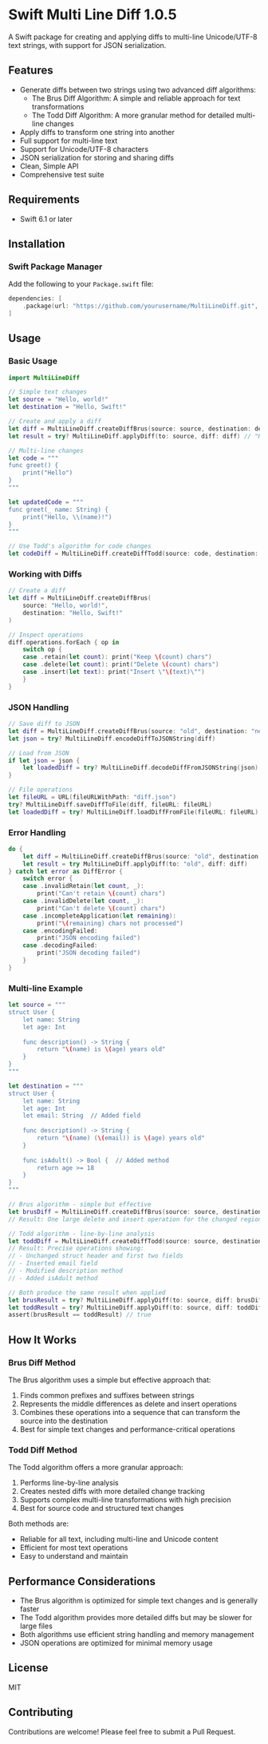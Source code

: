 # Swift Multi Line Diff 1.0.5

A Swift package for creating and applying diffs to multi-line Unicode/UTF-8 text strings, with support for JSON serialization.

## Features

- Generate diffs between two strings using two advanced diff algorithms:
  - The Brus Diff Algorithm: A simple and reliable approach for text transformations
  - The Todd Diff Algorithm: A more granular method for detailed multi-line changes
- Apply diffs to transform one string into another
- Full support for multi-line text
- Support for Unicode/UTF-8 characters
- JSON serialization for storing and sharing diffs
- Clean, Simple API
- Comprehensive test suite

## Requirements

- Swift 6.1 or later

## Installation

### Swift Package Manager

Add the following to your `Package.swift` file:

```swift
dependencies: [
    .package(url: "https://github.com/yourusername/MultiLineDiff.git", from: "1.0.0")
]
```

## Usage

### Basic Usage

```swift
import MultiLineDiff

// Simple text changes
let source = "Hello, world!"
let destination = "Hello, Swift!"

// Create and apply a diff
let diff = MultiLineDiff.createDiffBrus(source: source, destination: destination)
let result = try? MultiLineDiff.applyDiff(to: source, diff: diff) // "Hello, Swift!"

// Multi-line changes
let code = """
func greet() {
    print("Hello")
}
"""

let updatedCode = """
func greet(_ name: String) {
    print("Hello, \\(name)!")
}
"""

// Use Todd's algorithm for code changes
let codeDiff = MultiLineDiff.createDiffTodd(source: code, destination: updatedCode)
```

### Working with Diffs

```swift
// Create a diff
let diff = MultiLineDiff.createDiffBrus(
    source: "Hello, world!",
    destination: "Hello, Swift!"
)

// Inspect operations
diff.operations.forEach { op in
    switch op {
    case .retain(let count): print("Keep \(count) chars")
    case .delete(let count): print("Delete \(count) chars")
    case .insert(let text): print("Insert \"\(text)\"")
    }
}
```

### JSON Handling

```swift
// Save diff to JSON
let diff = MultiLineDiff.createDiffBrus(source: "old", destination: "new")
let json = try? MultiLineDiff.encodeDiffToJSONString(diff)

// Load from JSON
if let json = json {
    let loadedDiff = try? MultiLineDiff.decodeDiffFromJSONString(json)
}

// File operations
let fileURL = URL(fileURLWithPath: "diff.json")
try? MultiLineDiff.saveDiffToFile(diff, fileURL: fileURL)
let loadedDiff = try? MultiLineDiff.loadDiffFromFile(fileURL: fileURL)
```

### Error Handling

```swift
do {
    let diff = MultiLineDiff.createDiffBrus(source: "old", destination: "new")
    let result = try MultiLineDiff.applyDiff(to: "old", diff: diff)
} catch let error as DiffError {
    switch error {
    case .invalidRetain(let count, _):
        print("Can't retain \(count) chars")
    case .invalidDelete(let count, _):
        print("Can't delete \(count) chars")
    case .incompleteApplication(let remaining):
        print("\(remaining) chars not processed")
    case .encodingFailed:
        print("JSON encoding failed")
    case .decodingFailed:
        print("JSON decoding failed")
    }
}
```

### Multi-line Example

```swift
let source = """
struct User {
    let name: String
    let age: Int
    
    func description() -> String {
        return "\(name) is \(age) years old"
    }
}
"""

let destination = """
struct User {
    let name: String
    let age: Int
    let email: String  // Added field
    
    func description() -> String {
        return "\(name) (\(email)) is \(age) years old"
    }
    
    func isAdult() -> Bool {  // Added method
        return age >= 18
    }
}
"""

// Brus algorithm - simple but effective
let brusDiff = MultiLineDiff.createDiffBrus(source: source, destination: destination)
// Result: One large delete and insert operation for the changed region

// Todd algorithm - line-by-line analysis
let toddDiff = MultiLineDiff.createDiffTodd(source: source, destination: destination)
// Result: Precise operations showing:
// - Unchanged struct header and first two fields
// - Inserted email field
// - Modified description method
// - Added isAdult method

// Both produce the same result when applied
let brusResult = try? MultiLineDiff.applyDiff(to: source, diff: brusDiff)
let toddResult = try? MultiLineDiff.applyDiff(to: source, diff: toddDiff)
assert(brusResult == toddResult) // true
```

## How It Works

### Brus Diff Method
The Brus algorithm uses a simple but effective approach that:
1. Finds common prefixes and suffixes between strings
2. Represents the middle differences as delete and insert operations
3. Combines these operations into a sequence that can transform the source into the destination
4. Best for simple text changes and performance-critical operations

### Todd Diff Method
The Todd algorithm offers a more granular approach:
1. Performs line-by-line analysis
2. Creates nested diffs with more detailed change tracking
3. Supports complex multi-line transformations with high precision
4. Best for source code and structured text changes

Both methods are:
- Reliable for all text, including multi-line and Unicode content
- Efficient for most text operations
- Easy to understand and maintain

## Performance Considerations

- The Brus algorithm is optimized for simple text changes and is generally faster
- The Todd algorithm provides more detailed diffs but may be slower for large files
- Both algorithms use efficient string handling and memory management
- JSON operations are optimized for minimal memory usage

## License

MIT

## Contributing

Contributions are welcome! Please feel free to submit a Pull Request. 

